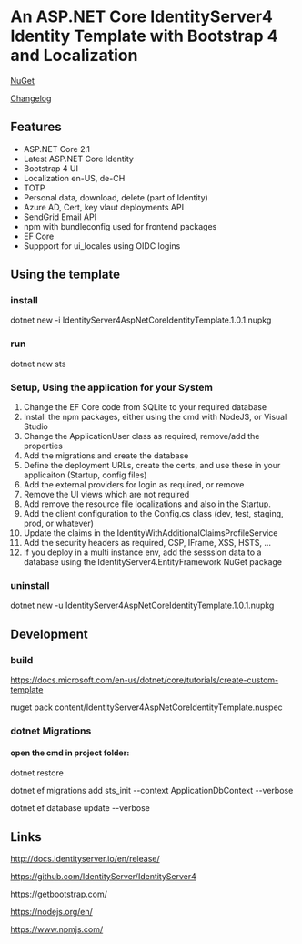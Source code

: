 # An ASP.NET Core IdentityServer4 Identity Template with Bootstrap 4 and Localization

[NuGet](https://www.nuget.org/packages/IdentityServer4AspNetCoreIdentityTemplate/) 

[Changelog](https://github.com/damienbod/IdentityServer4AspNetCoreIdentityTemplate/blob/master/Changelog.md) 

## Features

- ASP.NET Core 2.1
- Latest ASP.NET Core Identity
- Bootstrap 4 UI
- Localization en-US, de-CH
- TOTP
- Personal data, download, delete (part of Identity)
- Azure AD, Cert, key vlaut deployments API
- SendGrid Email API
- npm with bundleconfig used for frontend packages
- EF Core 
- Suppport for ui_locales using OIDC logins

## Using the template

### install

dotnet new -i IdentityServer4AspNetCoreIdentityTemplate.1.0.1.nupkg

### run 

dotnet new sts

### Setup, Using the application for your System

1. Change the EF Core code from SQLite to your required database
2. Install the npm packages, either using the cmd with NodeJS, or Visual Studio 
3. Change the ApplicationUser class as required, remove/add the properties
4. Add the migrations and create the database
5. Define the deployment URLs, create the certs, and use these in your applicaiton (Startup, config files)
6. Add the external providers for login as required, or remove
7. Remove the UI views which are not required
8. Add remove the resource file localizations and also in the Startup.
9. Add the client configuration to the Config.cs class (dev, test, staging, prod, or whatever)
10. Update the claims in the IdentityWithAdditionalClaimsProfileService
11. Add the security headers as required, CSP, IFrame, XSS, HSTS, ...
12. If you deploy in a multi instance env, add the sesssion data to a database using the IdentityServer4.EntityFramework NuGet package

### uninstall

dotnet new -u IdentityServer4AspNetCoreIdentityTemplate.1.0.1.nupkg

## Development

### build

https://docs.microsoft.com/en-us/dotnet/core/tutorials/create-custom-template

nuget pack content/IdentityServer4AspNetCoreIdentityTemplate.nuspec

### dotnet Migrations

#### open the cmd in project folder:

dotnet restore

dotnet ef migrations add sts_init --context ApplicationDbContext --verbose

dotnet ef database update  --verbose

## Links

http://docs.identityserver.io/en/release/

https://github.com/IdentityServer/IdentityServer4

https://getbootstrap.com/

https://nodejs.org/en/

https://www.npmjs.com/
